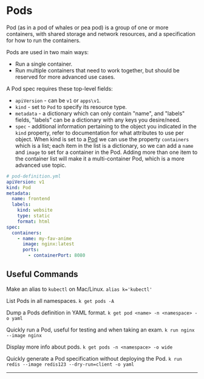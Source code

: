 # Pods

Pod (as in a pod of whales or pea pod) is a group of one or more containers,
with shared storage and network resources, and a specification for how to run
the containers.

Pods are used in two main ways:
* Run a single container.
* Run multiple containers that need to work together, but should be reserved
  for more advanced use cases.

A Pod spec requires these top-level fields:
* `apiVersion` - can be `v1` or `apps\v1`.
* `kind` - set to `Pod` to specify its resource type.
* `metadata` - a dictionary which can only contain "name", and "labels" fields,
  "labels" can be a dictionary with any keys you desire/need.
* `spec` - additional information pertaining to the object you indicated in
  the `kind` property, refer to documentation for what attributes to use per
  object. When kind is set to a [Pod] we can use the property `containers`
  which is a list; each item in the list is a dictionary, so we can add a
  `name` and `image` to set for a container in the Pod. Adding more than one
  item to the container list will make it a multi-container Pod, which is a more
  advanced use topic.

```yaml
# pod-definition.yml
apiVersion: v1
kind: Pod
metadata:
  name: frontend
  labels:
    kind: website
    type: static
    format: html
spec:
  containers:
    - name: my-fav-anime
      image: nginx:latest
      ports:
        - containerPort: 8080
```

## Useful Commands

Make an alias to `kubectl` on Mac/Linux.
`alias k='kubectl'`

List Pods in all namespaces.
`k get pods -A`

Dump a Pods definition in YAML format.
`k get pod <name> -n <namespace> -o yaml`

Quickly run a Pod, useful for testing and when taking an exam.
`k run nginx --image nginx`

Display more info about pods.
`k get pods -n <namespace> -o wide`

Quickly generate a Pod specification without deploying the Pod.
`k run redis --image redis123 --dry-run=client -o yaml`

---

[Pod]: https://kubernetes.io/docs/reference/kubernetes-api/workload-resources/pod-v1/
